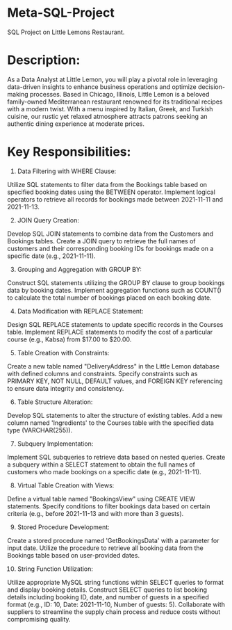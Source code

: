 # Meta-SQL-Project

SQL Project on Little Lemons Restaurant. 

# Description:

As a Data Analyst at Little Lemon, you will play a pivotal role in leveraging data-driven insights to enhance business operations and optimize decision-making
processes. Based in Chicago, Illinois, Little Lemon is a beloved family-owned Mediterranean restaurant renowned for its traditional recipes with a modern twist. 
With a menu inspired by Italian, Greek, and Turkish cuisine, our rustic yet relaxed atmosphere attracts patrons seeking an authentic dining experience at moderate 
prices.

# Key Responsibilities:

1) Data Filtering with WHERE Clause:

Utilize SQL statements to filter data from the Bookings table based on specified booking dates using the BETWEEN operator.
Implement logical operators to retrieve all records for bookings made between 2021-11-11 and 2021-11-13.

2) JOIN Query Creation:

Develop SQL JOIN statements to combine data from the Customers and Bookings tables.
Create a JOIN query to retrieve the full names of customers and their corresponding booking IDs for bookings made on a specific date (e.g., 2021-11-11).

3) Grouping and Aggregation with GROUP BY:

Construct SQL statements utilizing the GROUP BY clause to group bookings data by booking dates.
Implement aggregation functions such as COUNT() to calculate the total number of bookings placed on each booking date.

4) Data Modification with REPLACE Statement:

Design SQL REPLACE statements to update specific records in the Courses table.
Implement REPLACE statements to modify the cost of a particular course (e.g., Kabsa) from $17.00 to $20.00.

5) Table Creation with Constraints:

Create a new table named "DeliveryAddress" in the Little Lemon database with defined columns and constraints.
Specify constraints such as PRIMARY KEY, NOT NULL, DEFAULT values, and FOREIGN KEY referencing to ensure data integrity and consistency.

6) Table Structure Alteration:

Develop SQL statements to alter the structure of existing tables.
Add a new column named 'Ingredients' to the Courses table with the specified data type (VARCHAR(255)).

7) Subquery Implementation:

Implement SQL subqueries to retrieve data based on nested queries.
Create a subquery within a SELECT statement to obtain the full names of customers who made bookings on a specific date (e.g., 2021-11-11).

8) Virtual Table Creation with Views:

Define a virtual table named "BookingsView" using CREATE VIEW statements.
Specify conditions to filter bookings data based on certain criteria (e.g., before 2021-11-13 and with more than 3 guests).

9) Stored Procedure Development:

Create a stored procedure named 'GetBookingsData' with a parameter for input date.
Utilize the procedure to retrieve all booking data from the Bookings table based on user-provided dates.

10) String Function Utilization:

Utilize appropriate MySQL string functions within SELECT queries to format and display booking details.
Construct SELECT queries to list booking details including booking ID, date, and number of guests in a specified format (e.g., ID: 10, Date: 2021-11-10, Number of guests: 5).
Collaborate with suppliers to streamline the supply chain process and reduce costs without compromising quality.
